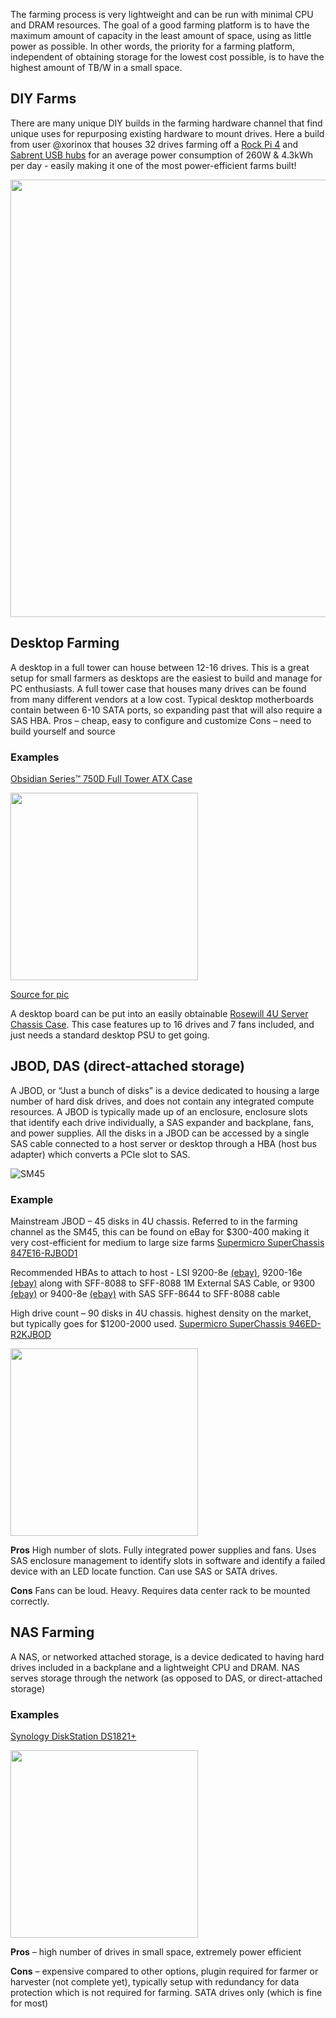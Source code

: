 The farming process is very lightweight and can be run with minimal CPU and DRAM resources. The goal of a good farming platform is to have the maximum amount of capacity in the least amount of space, using as little power as possible. In other words, the priority for a farming platform, independent of obtaining storage for the lowest cost possible, is to have the highest amount of TB/W in a small space.

## DIY Farms

There are many unique DIY builds in the farming hardware channel that find unique uses for repurposing existing hardware to mount drives.
Here a build from user @xorinox that houses 32 drives farming off a [Rock Pi 4](https://rockpi.org/rockpi4) and [Sabrent USB hubs](https://www.amazon.com/dp/B07KHRLSTT/ref=cm_sw_r_cp_awdb_imm_t1_1DEK038PXEQEHDMAR6F8) for an average power consumption of 260W & 4.3kWh per day - easily making it one of the most power-efficient farms built!

<img src="https://user-images.githubusercontent.com/61642896/103497288-0d53be00-4e0f-11eb-98b6-c9bffe57d3f3.jpg" width="700">

## Desktop Farming

A desktop in a full tower can house between 12-16 drives. This is a great setup for small farmers as desktops are the easiest to build and manage for PC enthusiasts. A full tower case that houses many drives can be found from many different vendors at a low cost. Typical desktop motherboards contain between 6-10 SATA ports, so expanding past that will also require a SAS HBA.
Pros – cheap, easy to configure and customize
Cons – need to build yourself and source 

### Examples

[Obsidian Series™ 750D Full Tower ATX Case](https://www.corsair.com/us/en/Categories/Products/Cases/Obsidian-Series%E2%84%A2-750D-Full-Tower-ATX-Case/p/CC-9011035-WW)

<img src="https://preview.redd.it/xd8bgja34vg61.png?width=960&crop=smart&auto=webp&s=b4879c70c0afc1a79a0157b9d1f3abbc61e3c590" width="300">

[Source for pic](https://www.reddit.com/r/DataHoarder/comments/lhp1g7/first_nas_build_update_corsair_750d/)

A desktop board can be put into an easily obtainable [Rosewill 4U Server Chassis Case](https://www.amazon.com/dp/B0091IZ1ZG/ref=cm_sw_em_r_mt_dp_RQRJF9S2PHGBPC6DQ90D). This case features up to 16 drives and 7 fans included, and just needs a standard desktop PSU to get going.

## JBOD, DAS (direct-attached storage)

A JBOD, or “Just a bunch of disks” is a device dedicated to housing a large number of hard disk drives, and does not contain any integrated compute resources. A JBOD is typically made up of an enclosure, enclosure slots that identify each drive individually, a SAS expander and backplane, fans, and power supplies. All the disks in a JBOD can be accessed by a single SAS cable connected to a host server or desktop through a HBA (host bus adapter) which converts a PCIe slot to SAS.

![SM45](https://www.supermicro.com/a_images/products/Chassis/4U/SC847-RJBOD_spec.jpg)

### Example

Mainstream JBOD – 45 disks in 4U chassis. Referred to in the farming channel as the SM45, this can be found on eBay for $300-400 making it very cost-efficient for medium to large size farms
[Supermicro SuperChassis 847E16-RJBOD1](https://www.supermicro.com/en/products/chassis/4U/847/SC847E16-RJBOD1)

Recommended HBAs to attach to host - LSI 9200-8e [(ebay)](https://www.ebay.com/sch/i.html?_from=R40&_trksid=p2380057.m570.l1313&_nkw=LSI+9200-8e&_sacat=0), 9200-16e [(ebay)](https://www.ebay.com/sch/i.html?_from=R40&_trksid=p2380057.m570.l1311&_nkw=lsi+sas9200-16e&_sacat=0) along with SFF-8088 to SFF-8088 1M External SAS Cable, or 9300 [(ebay)](https://www.ebay.com/sch/i.html?_from=R40&_trksid=p2380057.m570.l1311&_nkw=lsi+9300&_sacat=0) or 9400-8e [(ebay)](https://www.ebay.com/sch/i.html?_from=R40&_trksid=p2380057.m570.l1311&_nkw=9400-8e&_sacat=0) with SAS SFF-8644 to SFF-8088 cable

High drive count – 90 disks in 4U chassis. highest density on the market, but typically goes for $1200-2000 used.
[Supermicro SuperChassis 946ED-R2KJBOD](https://www.supermicro.com/en/products/chassis/4U/946/SC946ED-R2KJBOD)

<img src="https://www.supermicro.com/CDS_Image/uploads/chassis/sc946ed_ad_pull-out_new_20150727.jpg" width="300">

**Pros**
High number of slots. Fully integrated power supplies and fans. Uses SAS enclosure management to identify slots in software and identify a failed device with an LED locate function. Can use SAS or SATA drives.

**Cons**
Fans can be loud. Heavy. Requires data center rack to be mounted correctly.

## NAS Farming
A NAS, or networked attached storage, is a device dedicated to having hard drives included in a backplane and a lightweight CPU and DRAM. NAS serves storage through the network (as opposed to DAS, or direct-attached storage)

### Examples
[Synology DiskStation DS1821+](https://www.synology.com/en-us/products/DS1821+)

<img src="https://www.synology.com/img/products/detail/DS1821plus/heading@2x.png" width="300">

**Pros** – high number of drives in small space, extremely power efficient

**Cons** – expensive compared to other options, plugin required for farmer or harvester (not complete yet), typically setup with redundancy for data protection which is not required for farming. SATA drives only (which is fine for most)
